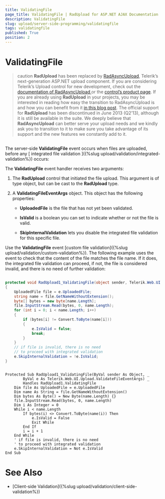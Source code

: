 ```yaml
---
title: ValidatingFile
page_title: ValidatingFile | RadUpload for ASP.NET AJAX Documentation
description: ValidatingFile
slug: upload/server-side-programming/validatingfile
tags: validatingfile
published: True
position: 2
---
```


# ValidatingFile



>caution  **RadUpload** has been replaced by [RadAsyncUpload](https://demos.telerik.com/aspnet-ajax/asyncupload/examples/overview/defaultcs.aspx), Telerik’s next-generation ASP.NET upload component. If you are considering Telerik’s Upload control for new development, check out the [documentation of RadAsyncUpload ](https://www.telerik.com/help/aspnet-ajax/asyncupload-overview.html) or the [control’s product page](https://www.telerik.com/products/aspnet-ajax/asyncupload.aspx). If you are already using **RadUpload** in your projects, you may be interested in reading how easy the transition to RadAsyncUpload is and how you can benefit from it [in this blog post](https://blogs.telerik.com/blogs/12-12-05/the-case-of-telerik-s-new-old-asp.net-ajax-upload-control-radasyncupload). The official support for **RadUpload** has been discontinued in June 2013 (Q2’13), although it is still be available in the suite. We deeply believe that **RadAsyncUpload** can better serve your upload needs and we kindly ask you to transition to it to make sure you take advantage of its support and the new features we constantly add to it.
>


## 

The server-side **ValidatingFile** event occurs when files are uploaded, before any [ integrated file validation ]({%slug upload/validation/integrated-validation%}) occurs:

The **ValidatingFile** event handler receives two arguments:

1. The **RadUpload** control that initiated the file upload. This argument is of type object, but can be cast to the **RadUpload** type.

1. A **ValidatingFileEventArgs** object. This object has the following properties:

	* **UploadedFile** is the file that has not yet been validated.

	* **IsValid** is a boolean you can set to indicate whether or not the file is valid.

	* **SkipInternalValidation** lets you disable the integrated file validation for this specific file.

Use the **ValidatingFile** event [custom file validation]({%slug upload/validation/custom-validation%}). The following example uses the event to check that the content of the file matches the file name. If it does, the integrated file validation can proceed, if not, the file is considered invalid, and there is no need of further validation:





````C#
	
protected void RadUpload1_ValidatingFile(object sender, Telerik.Web.UI.Upload.ValidateFileEventArgs e)
{
    UploadedFile file = e.UploadedFile;
    string name = file.GetNameWithoutExtension();
    byte[] bytes = new byte[name.Length];
    file.InputStream.Read(bytes, 0, name.Length);
    for (int i = 0; i < name.Length; i++)
    {
        if (bytes[i] != Convert.ToByte(name[i]))
        {
            e.IsValid = false;
            break;
        }
    }
    // if file is invalid, there is no need
    // to proceed with integrated validation
    e.SkipInternalValidation = !e.IsValid;
} 
````
````VB.NET
	     
Protected Sub RadUpload1_ValidatingFile(ByVal sender As Object, _
        ByVal e As Telerik.Web.UI.Upload.ValidateFileEventArgs) _
        Handles RadUpload1.ValidatingFile
    Dim file As UploadedFile = e.UploadedFile
    Dim name As String = file.GetNameWithoutExtension()
    Dim bytes As Byte() = New Byte(name.Length) {}
    file.InputStream.Read(bytes, 0, name.Length)
    Dim i As Integer = 0
    While i < name.Length
        If bytes(i) <> Convert.ToByte(name(i)) Then
            e.IsValid = False
            Exit While
        End If
        i = i + 1
    End While
    ' if file is invalid, there is no need
    ' to proceed with integrated validation
    e.SkipInternalValidation = Not e.IsValid
End Sub
````


# See Also

 * [Client-side Validation]({%slug upload/validation/client-side-validation%})
